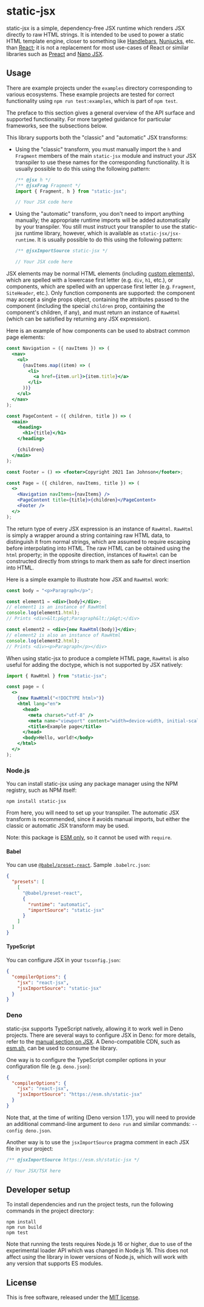 # static-jsx

static-jsx is a simple, dependency-free JSX runtime which renders JSX directly
to raw HTML strings. It is intended to be used to power a static HTML template
engine, closer to something like [Handlebars](https://handlebarsjs.com/),
[Nunjucks](https://mozilla.github.io/nunjucks/), etc. than
[React](https://reactjs.org/); it is not a replacement for most use-cases of
React or similar libraries such as [Preact](https://preactjs.com/) and
[Nano JSX](https://nanojsx.github.io/).

## Usage

There are example projects under the `examples` directory corresponding to
various ecosystems. These example projects are tested for correct functionality
using `npm run test:examples`, which is part of `npm test`.

The preface to this section gives a general overview of the API surface and
supported functionality. For more targeted guidance for particular frameworks,
see the subsections below.

This library supports both the "classic" and "automatic" JSX transforms:

- Using the "classic" transform, you must manually import the `h` and `Fragment`
  members of the main `static-jsx` module and instruct your JSX transpiler to
  use these names for the corresponding functionality. It is usually possible to
  do this using the following pattern:

  ```jsx
  /** @jsx h */
  /** @jsxFrag Fragment */
  import { Fragment, h } from "static-jsx";

  // Your JSX code here
  ```

- Using the "automatic" transform, you don't need to import anything manually;
  the appropriate runtime imports will be added automatically by your
  transpiler. You still must instruct your transpiler to use the static-jsx
  runtime library, however, which is available as `static-jsx/jsx-runtime`. It
  is usually possible to do this using the following pattern:

  ```jsx
  /** @jsxImportSource static-jsx */

  // Your JSX code here
  ```

JSX elements may be normal HTML elements (including
[custom elements](https://developer.mozilla.org/en-US/docs/Web/Web_Components/Using_custom_elements)),
which are spelled with a lowercase first letter (e.g. `div`, `h1`, etc.), or
components, which are spelled with an uppercase first letter (e.g. `Fragment`,
`SiteHeader`, etc.). Only function components are supported: the component may
accept a single props object, containing the attributes passed to the component
(including the special `children` prop, containing the component's children, if
any), and must return an instance of `RawHtml` (which can be satisfied by
returning any JSX expression).

Here is an example of how components can be used to abstract common page
elements:

```jsx
const Navigation = ({ navItems }) => (
  <nav>
    <ul>
      {navItems.map((item) => (
        <li>
          <a href={item.url}>{item.title}</a>
        </li>
      ))}
    </ul>
  </nav>
);

const PageContent = ({ children, title }) => (
  <main>
    <heading>
      <h1>{title}</h1>
    </heading>

    {children}
  </main>
);

const Footer = () => <footer>Copyright 2021 Ian Johnson</footer>;

const Page = ({ children, navItems, title }) => (
  <>
    <Navigation navItems={navItems} />
    <PageContent title={title}>{children}</PageContent>
    <Footer />
  </>
);
```

The return type of every JSX expression is an instance of `RawHtml`. `RawHtml`
is simply a wrapper around a string containing raw HTML data, to distinguish it
from normal strings, which are assumed to require escaping before interpolating
into HTML. The raw HTML can be obtained using the `html` property; in the
opposite direction, instances of `RawHtml` can be constructed directly from
strings to mark them as safe for direct insertion into HTML.

Here is a simple example to illustrate how JSX and `RawHtml` work:

```jsx
const body = "<p>Paragraph</p>";

const element1 = <div>{body}</div>;
// element1 is an instance of RawHtml
console.log(element1.html);
// Prints <div>&lt;p&gt;Paragraph&lt;/p&gt;</div>

const element2 = <div>{new RawHtml(body)}</div>;
// element2 is also an instance of RawHtml
console.log(element2.html);
// Prints <div><p>Paragraph</p></div>
```

When using static-jsx to produce a complete HTML page, `RawHtml` is also useful
for adding the doctype, which is not supported by JSX natively:

```jsx
import { RawHtml } from "static-jsx";

const page = (
  <>
    {new RawHtml("<!DOCTYPE html>")}
    <html lang="en">
      <head>
        <meta charset="utf-8" />
        <meta name="viewport" content="width=device-width, initial-scale=1" />
        <title>Example page</title>
      </head>
      <body>Hello, world!</body>
    </html>
  </>
);
```

### Node.js

You can install static-jsx using any package manager using the NPM registry,
such as NPM itself:

```shell
npm install static-jsx
```

From here, you will need to set up your transpiler. The automatic JSX transform
is recommended, since it avoids manual imports, but either the classic or
automatic JSX transform may be used.

Note: this package is
[ESM only](https://gist.github.com/sindresorhus/a39789f98801d908bbc7ff3ecc99d99c),
so it cannot be used with `require`.

#### Babel

You can use
[`@babel/preset-react`](https://babeljs.io/docs/en/babel-preset-react). Sample
`.babelrc.json`:

```json
{
  "presets": [
    [
      "@babel/preset-react",
      {
        "runtime": "automatic",
        "importSource": "static-jsx"
      }
    ]
  ]
}
```

#### TypeScript

You can configure JSX in your `tsconfig.json`:

```json
{
  "compilerOptions": {
    "jsx": "react-jsx",
    "jsxImportSource": "static-jsx"
  }
}
```

### Deno

static-jsx supports TypeScript natively, allowing it to work well in Deno
projects. There are several ways to configure JSX in Deno: for more details,
refer to the [manual section on JSX](https://deno.land/manual/jsx_dom/jsx). A
Deno-compatible CDN, such as [esm.sh](https://esm.sh), can be used to consume
the library.

One way is to configure the TypeScript compiler options in your configuration
file (e.g. `deno.json`):

```json
{
  "compilerOptions": {
    "jsx": "react-jsx",
    "jsxImportSource": "https://esm.sh/static-jsx"
  }
}
```

Note that, at the time of writing (Deno version 1.17), you will need to provide
an additional command-line argument to `deno run` and similar commands:
`--config deno.json`.

Another way is to use the `jsxImportSource` pragma comment in each JSX file in
your project:

```jsx
/** @jsxImportSource https://esm.sh/static-jsx */

// Your JSX/TSX here
```

## Developer setup

To install dependencies and run the project tests, run the following commands in
the project directory:

```shell
npm install
npm run build
npm test
```

Note that running the tests requires Node.js 16 or higher, due to use of the
experimental loader API which was changed in Node.js 16. This does not affect
_using_ the library in lower versions of Node.js, which will work with any
version that supports ES modules.

## License

This is free software, released under the
[MIT license](https://opensource.org/licenses/MIT).
